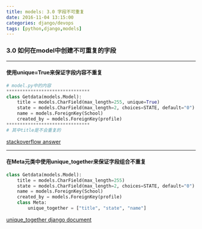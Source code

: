 ```yaml
---
title: models: 3.0 字段不可重复
date: 2016-11-04 13:15:00
categories: django/devops
tags: [python,django,models]
---
```

### 3.0 如何在model中创建不可重复的字段

----

#### 使用unique=True来保证字段内容不重复
``` python
# model.py中的内容
*******************************
class Getdata(models.Model):
    title = models.CharField(max_length=255, unique=True)
    state = models.CharField(max_length=2, choices=STATE, default="0")
    name = models.ForeignKey(School)
    created_by = models.ForeignKey(profile)
*******************************
# 其中title是不会重复的
```
[stackoverflow answer](http://stackoverflow.com/questions/3052975/django-models-avoid-duplicates)

----

#### 在Meta元类中使用unique_together来保证字段组合不重复
``` python
class Getdata(models.Model):
    title = models.CharField(max_length=255)
    state = models.CharField(max_length=2, choices=STATE, default="0")
    name = models.ForeignKey(School)
    created_by = models.ForeignKey(profile)
    class Meta:
        unique_together = ["title", "state", "name"]
```
[unique_together django document](https://docs.djangoproject.com/en/dev/ref/models/options/#unique-together)
